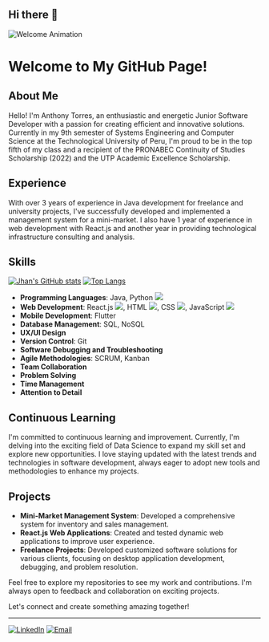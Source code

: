 ## Hi there 👋
<!-- Animación de bienvenida -->
![Welcome Animation](https://github.com/your-username/welcome-animation.gif)

# Welcome to My GitHub Page!

## About Me
Hello! I'm Anthony Torres, an enthusiastic and energetic Junior Software Developer with a passion for creating efficient and innovative solutions. Currently in my 9th semester of Systems Engineering and Computer Science at the Technological University of Peru, I'm proud to be in the top fifth of my class and a recipient of the PRONABEC Continuity of Studies Scholarship (2022) and the UTP Academic Excellence Scholarship.

## Experience
With over 3 years of experience in Java development for freelance and university projects, I've successfully developed and implemented a management system for a mini-market. I also have 1 year of experience in web development with React.js and another year in providing technological infrastructure consulting and analysis.

## Skills

  [![Jhan's GitHub stats](https://github-readme-stats.vercel.app/api?username=Jhan24b)](https://github.com/anuraghazra/github-readme-stats) [![Top Langs](https://github-readme-stats.vercel.app/api/top-langs/?username=Jhan24b&layout=donut)](https://github.com/anuraghazra/github-readme-stats)
  


- **Programming Languages**: Java, Python <img src="{https://img.shields.io/badge/Python-FFD43B?style=for-the-badge&logo=python&logoColor=blue}" />
- **Web Development**: React.js <img src="{https://img.shields.io/badge/React-20232A?style=for-the-badge&logo=react&logoColor=61DAFB
}" />, HTML <img src="{https://img.shields.io/badge/HTML5-E34F26?style=for-the-badge&logo=html5&logoColor=white}" />, CSS <img src="{https://img.shields.io/badge/CSS3-1572B6?style=for-the-badge&logo=css3&logoColor=white}" />, JavaScript <img src="{https://img.shields.io/badge/JavaScript-323330?style=for-the-badge&logo=javascript&logoColor=F7DF1E}" />
- **Mobile Development**: Flutter
- **Database Management**: SQL, NoSQL
- **UX/UI Design**
- **Version Control**: Git
- **Software Debugging and Troubleshooting**
- **Agile Methodologies**: SCRUM, Kanban
- **Team Collaboration**
- **Problem Solving**
- **Time Management**
- **Attention to Detail**

## Continuous Learning
I'm committed to continuous learning and improvement. Currently, I'm delving into the exciting field of Data Science to expand my skill set and explore new opportunities. I love staying updated with the latest trends and technologies in software development, always eager to adopt new tools and methodologies to enhance my projects.

## Projects
- **Mini-Market Management System**: Developed a comprehensive system for inventory and sales management.
- **React.js Web Applications**: Created and tested dynamic web applications to improve user experience.
- **Freelance Projects**: Developed customized software solutions for various clients, focusing on desktop application development, debugging, and problem resolution.

Feel free to explore my repositories to see my work and contributions. I'm always open to feedback and collaboration on exciting projects.

Let's connect and create something amazing together!

---

[![LinkedIn](https://img.shields.io/badge/LinkedIn-Connect-blue)](https://www.linkedin.com/in/anthony-torres-dev)
[![Email](https://img.shields.io/badge/Email-Contact-red)](mailto:jhan24b@gmail.com)
